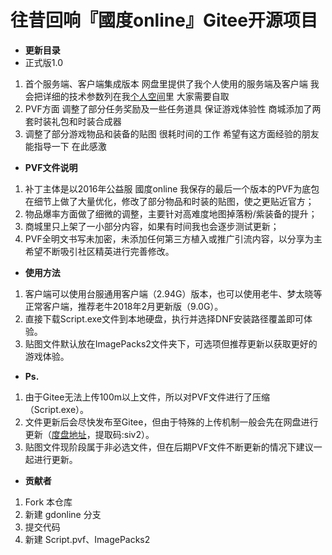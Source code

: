 # 往昔回响『國度online』Gitee开源项目

-  **更新目录** 
- 正式版1.0
1. 首个服务端、客户端集成版本 网盘里提供了我个人使用的服务端及客户端 我会把详细的技术参数列在我[个人空间](https://frcity.cn/)里 大家需要自取
2. PVF方面 调整了部分任务奖励及一些任务道具 保证游戏体验性 商城添加了两套时装礼包和时装合成器
3. 调整了部分游戏物品和装备的贴图 很耗时间的工作 希望有这方面经验的朋友能指导一下 在此感激

-  **PVF文件说明** 
1. 补丁主体是以2016年公益服 國度online 我保存的最后一个版本的PVF为底包在细节上做了大量优化，修改了部分物品和时装的贴图，使之更贴近官方；
2. 物品爆率方面做了细微的调整，主要针对高难度地图掉落粉/紫装备的提升；
3. 商城里只上架了一小部分内容，如果有时间我也会逐步测试更新；
4. PVF全明文书写未加密，未添加任何第三方植入或推广引流内容，以分享为主希望不断吸引社区精英进行完善修改。

-  **使用方法** 
1. 客户端可以使用台服通用客户端（2.94G）版本，也可以使用老牛、梦太晓等正常客户端，推荐老牛2018年2月更新版（9.0G）。
2. 直接下载Script.exe文件到本地硬盘，执行并选择DNF安装路径覆盖即可体验。
3. 贴图文件默认放在ImagePacks2文件夹下，可选项但推荐更新以获取更好的游戏体验。

-   **Ps.** 
1. 由于Gitee无法上传100m以上文件，所以对PVF文件进行了压缩（Script.exe）。
2. 文件更新后会尽快发布至Gitee，但由于特殊的上传机制一般会先在网盘进行更新（[度盘地址](https://pan.baidu.com/s/15PfuDtY-ony7gZBqSfWBWQ)，提取码:siv2）。
3. 贴图文件现阶段属于非必选文件，但在后期PVF文件不断更新的情况下建议一起进行更新。

-  **贡献者** 
1.  Fork 本仓库
2.  新建 gdonline 分支
3.  提交代码
4.  新建 Script.pvf、ImagePacks2